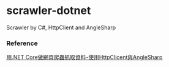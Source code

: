 # scrawler-dotnet
Scrawler by C#, HttpClient and AngleSharp

### Reference
[用.NET Core做網頁爬蟲抓取資料-使用HttpClicent與AngleSharp](https://dannyliu.me/%e7%94%a8-net-core%e5%81%9a%e7%b6%b2%e9%a0%81%e7%88%ac%e8%9f%b2%e6%8a%93%e5%8f%96%e8%b3%87%e6%96%99-%e4%bd%bf%e7%94%a8httpclicent%e8%88%87anglesharp/)
